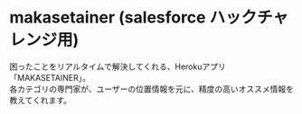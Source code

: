 # makasetainer (salesforce ハックチャレンジ用)

困ったことをリアルタイムで解決してくれる、Herokuアプリ「MAKASETAINER」。  
各カテゴリの専門家が、ユーザーの位置情報を元に、精度の高いオススメ情報を教えてくれます。

